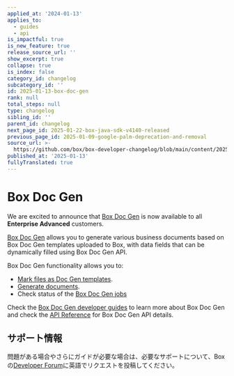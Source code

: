 ```yaml
---
applied_at: '2024-01-13'
applies_to:
  - guides
  - api
is_impactful: true
is_new_feature: true
release_source_url: ''
show_excerpt: true
collapse: true
is_index: false
category_id: changelog
subcategory_id: ''
id: 2025-01-13-box-doc-gen
rank: null
total_steps: null
type: changelog
sibling_id: ''
parent_id: changelog
next_page_id: 2025-01-22-box-java-sdk-v4140-released
previous_page_id: 2025-01-09-google-palm-deprecation-and-removal
source_url: >-
  https://github.com/box/box-developer-changelog/blob/main/content/2025/01-13-box-doc-gen.md
published_at: '2025-01-13'
fullyTranslated: true
---
```

# Box Doc Gen

We are excited to announce that [Box Doc Gen][2] is now available to all **Enterprise Advanced** customers.

[Box Doc Gen][1] allows you to generate various business documents based on Box Doc Gen templates uploaded to Box, with data fields that can be dynamically filled using Box Doc Gen API.

<!-- more -->

Box Doc Gen functionality allows you to:

* [Mark files as Doc Gen templates][3].
* [Generate documents][4].
* Check status of the [Box Doc Gen jobs][5]

Check the [Box Doc Gen developer guides][1] to learn more about Box Doc Gen and check the [API Reference][6] for Box Doc Gen API details.

## サポート情報

問題がある場合やさらにガイドが必要な場合は、必要なサポートについて、Boxの[Developer Forum][7]に英語でリクエストを投稿してください。

[1]: https://developer.box.com/guides/docgen

[2]: g://docgen/docgen-getting-started/

[3]: g://docgen/mark-template/

[4]: g://docgen/generate-document/

[5]: g://docgen/docgen-jobs/

[6]: e://post-docgen-templates/

[7]: https://forum.box.com/
